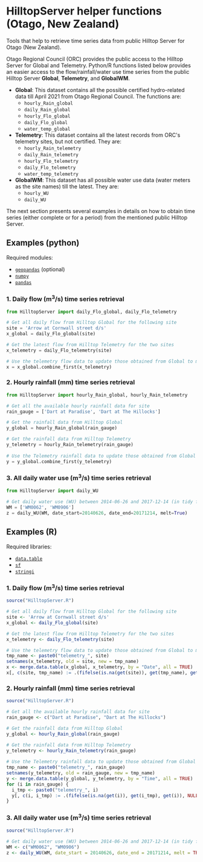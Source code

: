 # HilltopServer helper functions (Otago, New Zealand)

Tools that help to retrieve time series data from public Hilltop Server for Otago (New Zealand).

Otago Regional Council (ORC) provides the public access to the Hilltop Server for Global and Telemetry. Python/R functions listed below provides an easier access to the flow/rainfall/water use time series from the public Hilltop Server **Global**, **Telemetry**, and **GlobalWM**.

* **Global**: This dataset contains all the possible certified hydro-related data till April 2021 from Otago Regional Council. The functions are:
    * `hourly_Rain_global`
    * `daily_Rain_global`
    * `hourly_Flo_global`
    * `daily_Flo_global`
    * `water_temp_global`
* **Telemetry**: This dataset contains all the latest records from ORC's telemetry sites, but not certified. They are:
    * `hourly_Rain_telemetry`
    * `daily_Rain_telemetry`
    * `hourly_Flo_telemetry`
    * `daily_Flo_telemetry`
    * `water_temp_telemetry`
* **GlobalWM**: This dataset has all possible water use data (water meters as the site names) till the latest. They are:
    * `hourly_WU`
    * `daily_WU`

The next section presents several examples in details on how to obtain time series (either complete or for a period) from the mentioned public Hilltop Server.

## Examples (python)

Required modules:

* [`geopandas`](https://geopandas.org/en/stable) (optional)
* [`numpy`](https://numpy.org)
* [`pandas`](https://pandas.pydata.org)

### 1. Daily flow (m<sup>3</sup>/s) time series retrieval

```py
from HilltopServer import daily_Flo_global, daily_Flo_telemetry

# Get all daily flow from Hilltop Global for the following site
site = 'Arrow at Cornwall street d/s'
x_global = daily_Flo_global(site)

# Get the latest flow from Hilltop Telemetry for the two sites
x_telemetry = daily_Flo_telemetry(site)

# Use the telemetry flow data to update those obtained from Global to make a complete dataset
x = x_global.combine_first(x_telemetry)
```

### 2. Hourly rainfall (mm) time series retrieval

```py
from HilltopServer import hourly_Rain_global, hourly_Rain_telemetry

# Get all the available hourly rainfall data for site
rain_gauge = ['Dart at Paradise', 'Dart at The Hillocks']

# Get the rainfall data from Hilltop Global
y_global = hourly_Rain_global(rain_gauge)

# Get the rainfall data from Hilltop Telemetry
y_telemetry = hourly_Rain_telemetry(rain_gauge)
 
# Use the Telemetry rainfall data to update those obtained from Global to make a complete dataset
y = y_global.combine_first(y_telemetry)
```

### 3. All daily water use (m<sup>3</sup>/s) time series retrieval

```py
from HilltopServer import daily_WU

# Get daily water use (WU) between 2014-06-26 and 2017-12-14 (in tidy format)
WM = ['WM0062', 'WM0906']
z = daily_WU(WM, date_start=20140626, date_end=20171214, melt=True)
```

## Examples (R)

Required libraries:

* [`data.table`](https://cran.r-project.org/web/packages/data.table)
* [`sf`](https://cran.r-project.org/web/packages/sf)
* [`stringi`](https://cran.r-project.org/web/packages/stringi)

### 1. Daily flow (m<sup>3</sup>/s) time series retrieval

```r
source("HilltopServer.R")

# Get all daily flow from Hilltop Global for the following site
site <- 'Arrow at Cornwall street d/s'
x_global <- daily_Flo_global(site)

# Get the latest flow from Hilltop Telemetry for the two sites
x_telemetry <- daily_Flo_telemetry(site)

# Use the telemetry flow data to update those obtained from Global to make a complete dataset
tmp_name <- paste0("telemetry_", site)
setnames(x_telemetry, old = site, new = tmp_name)
x <- merge.data.table(x_global, x_telemetry, by = "Date", all = TRUE)
x[, c(site, tmp_name) := .(fifelse(is.na(get(site)), get(tmp_name), get(site)), NULL)]
```

### 2. Hourly rainfall (mm) time series retrieval

```r
source("HilltopServer.R")

# Get all the available hourly rainfall data for site
rain_gauge <- c("Dart at Paradise", "Dart at The Hillocks")

# Get the rainfall data from Hilltop Global
y_global <- hourly_Rain_global(rain_gauge)

# Get the rainfall data from Hilltop Telemetry
y_telemetry <- hourly_Rain_telemetry(rain_gauge)
 
# Use the Telemetry rainfall data to update those obtained from Global to make a complete dataset
tmp_name <- paste0("telemetry_", rain_gauge)
setnames(y_telemetry, old = rain_gauge, new = tmp_name)
y <- merge.data.table(y_global, y_telemetry, by = "Time", all = TRUE)
for (i in rain_gauge) {
  i_tmp <- paste0("telemetry_", i)
  y[, c(i, i_tmp) := .(fifelse(is.na(get(i)), get(i_tmp), get(i)), NULL)]
}
```

### 3. All daily water use (m<sup>3</sup>/s) time series retrieval

```r
source("HilltopServer.R")

# Get daily water use (WU) between 2014-06-26 and 2017-12-14 (in tidy format)
WM <- c("WM0062", "WM0906")
z <- daily_WU(WM, date_start = 20140626, date_end = 20171214, melt = TRUE)
```

